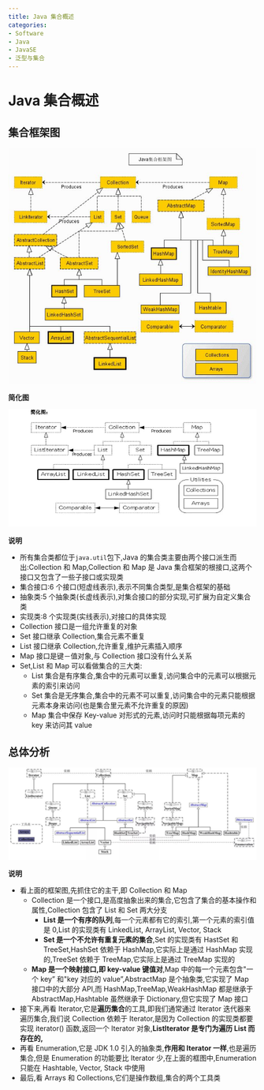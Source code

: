 ```yaml
---
title: Java 集合概述
categories:
- Software
- Java
- JavaSE
- 泛型与集合
---
```

# Java 集合概述

## 集合框架图

![](https://raw.githubusercontent.com/LuShan123888/Files/main/Pictures/2021-03-21-640.jpeg)

**简化图**

![](https://raw.githubusercontent.com/LuShan123888/Files/main/Pictures/2021-03-21-640-20210321183553448.jpeg)

**说明**

- 所有集合类都位于`java.util`包下,Java 的集合类主要由两个接口派生而出:Collection 和 Map,Collection 和 Map 是 Java 集合框架的根接口,这两个接口又包含了一些子接口或实现类
- 集合接口:6 个接口(短虚线表示),表示不同集合类型,是集合框架的基础
- 抽象类:5 个抽象类(长虚线表示),对集合接口的部分实现,可扩展为自定义集合类
- 实现类:8 个实现类(实线表示),对接口的具体实现
- Collection 接口是一组允许重复的对象
- Set 接口继承 Collection,集合元素不重复
- List 接口继承 Collection,允许重复,维护元素插入顺序
- Map 接口是键－值对象,与 Collection 接口没有什么关系
- Set,List 和 Map 可以看做集合的三大类:
  - List 集合是有序集合,集合中的元素可以重复,访问集合中的元素可以根据元素的索引来访问
  - Set 集合是无序集合,集合中的元素不可以重复,访问集合中的元素只能根据元素本身来访问(也是集合里元素不允许重复的原因)
  - Map 集合中保存 Key-value 对形式的元素,访问时只能根据每项元素的 key 来访问其 value

## 总体分析

![](https://raw.githubusercontent.com/LuShan123888/Files/main/Pictures/2021-03-21-640-20210321183640157.jpeg)

**说明**

- 看上面的框架图,先抓住它的主干,即 Collection 和 Map
  - Collection 是一个接口,是高度抽象出来的集合,它包含了集合的基本操作和属性,Collection 包含了 List 和 Set 两大分支
    - **List 是一个有序的队列**,每一个元素都有它的索引,第一个元素的索引值是 0,List 的实现类有 LinkedList, ArrayList, Vector, Stack
    - **Set 是一个不允许有重复元素的集合**,Set 的实现类有 HastSet 和 TreeSet,HashSet 依赖于 HashMap,它实际上是通过 HashMap 实现的,TreeSet 依赖于 TreeMap,它实际上是通过 TreeMap 实现的
  - **Map 是一个映射接口,即 key-value 键值对**,Map 中的每一个元素包含"一个 key” 和"key 对应的 value”,AbstractMap 是个抽象类,它实现了 Map 接口中的大部分 API,而 HashMap,TreeMap,WeakHashMap 都是继承于 AbstractMap,Hashtable 虽然继承于 Dictionary,但它实现了 Map 接口
- 接下来,再看 Iterator,它是**遍历集合**的工具,即我们通常通过 Iterator 迭代器来遍历集合,我们说 Collection 依赖于 Iterator,是因为 Collection 的实现类都要实现 iterator() 函数,返回一个 Iterator 对象,**ListIterator 是专门为遍历 List 而存在的,**
- 再看 Enumeration,它是 JDK 1.0 引入的抽象类,**作用和 Iterator 一样**,也是遍历集合,但是 Enumeration 的功能要比 Iterator 少,在上面的框图中,Enumeration 只能在 Hashtable, Vector, Stack 中使用
- 最后,看 Arrays 和 Collections,它们是操作数组,集合的两个工具类